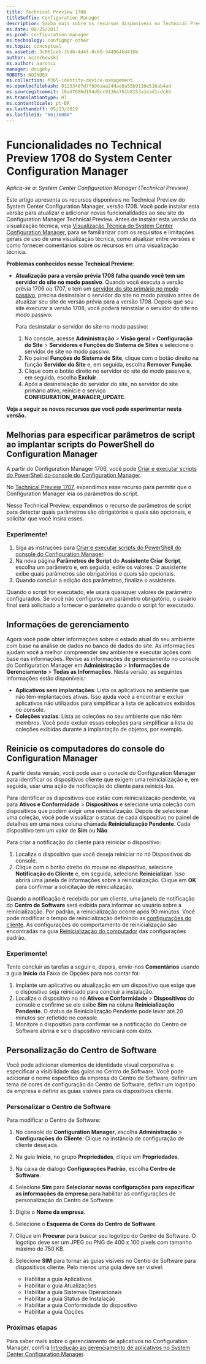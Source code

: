 ```yaml
---
title: Technical Preview 1708
titleSuffix: Configuration Manager
description: Saiba mais sobre os recursos disponíveis no Technical Preview versão 1708 do System Center Configuration Manager.
ms.date: 08/25/2017
ms.prod: configuration-manager
ms.technology: configmgr-other
ms.topic: conceptual
ms.assetid: 3c061ceb-3bdb-4d4f-8c60-344964bd416b
author: aczechowski
ms.author: aaroncz
manager: dougeby
ROBOTS: NOINDEX
ms.collection: M365-identity-device-management
ms.openlocfilehash: 01253487d7fb90aaa24dae6a55b9110e516ab4ad
ms.sourcegitcommit: 18ad7686d194d8cc9136a761b8153a1ead1cdc6b
ms.translationtype: HT
ms.contentlocale: pt-BR
ms.lasthandoff: 05/23/2019
ms.locfileid: "66176000"
---
```

# <a name="capabilities-in-technical-preview-1708-for-system-center-configuration-manager"></a>Funcionalidades no Technical Preview 1708 do System Center Configuration Manager

*Aplica-se a: System Center Configuration Manager (Technical Preview)*

Este artigo apresenta os recursos disponíveis no Technical Preview do System Center Configuration Manager, versão 1708. Você pode instalar esta versão para atualizar e adicionar novas funcionalidades ao seu site do Configuration Manager Technical Preview. Antes de instalar esta versão da visualização técnica, veja [Visualização Técnica do System Center Configuration Manager](../../core/get-started/technical-preview.md), para se familiarizar com os requisitos e limitações gerais de uso de uma visualização técnica, como atualizar entre versões e como fornecer comentários sobre os recursos em uma visualização técnica.     


<!--  Known Issues Template   
**Known Issues in this Technical Preview:**
-   **Issue Name**. Details
    Workaround details.
-->
**Problemas conhecidos nesse Technical Preview:**
- **Atualização para a versão prévia 1708 falha quando você tem um servidor do site no modo passivo**. Quando você executa a versão prévia 1706 ou 1707, e tem um [servidor do site primário no modo passivo](/sccm/core/get-started/capabilities-in-technical-preview-1706#site-server-role-high-availability), precisa desinstalar o servidor do site no modo passivo antes de atualizar seu site de versão prévia para a versão 1708. Depois que seu site executar a versão 1708, você poderá reinstalar o servidor do site no modo passivo.

  Para desinstalar o servidor do site no modo passivo:
  1. No console, acesse **Administração** > **Visão geral** > **Configuração do Site** > **Servidores e Funções do Sistema de Sites** e selecione o servidor de site no modo passivo.
  2. No painel **Funções do Sistema de Site**, clique com o botão direito na função **Servidor do Site** e, em seguida, escolha **Remover Função**.
  3. Clique com o botão direito no servidor do site de modo passivo e, em seguida, escolha **Excluir**.
  4. Após a desinstalação do servidor do site, no servidor do site primário ativo, reinicie o serviço **CONFIGURATION_MANAGER_UPDATE**.




**Veja a seguir os novos recursos que você pode experimentar nesta versão.**  

<!--  Rough Section Template
##  FEATURE

### Procedure 1
### Try it out!  
 Try to complete the following tasks and then send us **Feedback** from the **Home** tab of the Ribbon to let us know how it worked:
 -  Task 1
 -  Task 2              
-->

## <a name="improvements-for-specifying-script-parameters-when-you-deploy-powershell-scripts-from-configuration-manager"></a>Melhorias para especificar parâmetros de script ao implantar scripts do PowerShell do Configuration Manager
<!-- 1236459 -->

A partir do Configuration Manager 1706, você pode [Criar e executar scripts do PowerShell do console do Configuration Manager](/sccm/apps/deploy-use/create-deploy-scripts).

No [Technical Preview 1707](/sccm/core/get-started/capabilities-in-technical-preview-1707#add-parameters-when-you-deploy-powershell-scripts-from-configuration-manager), expandimos esse recurso para permitir que o Configuration Manager leia os parâmetros do script.

Nesse Technical Preview, expandimos o recurso de parâmetros de script para detectar quais parâmetros são obrigatórios e quais são opcionais, e solicitar que você insira esses.

### <a name="try-it-out"></a>Experimente!

1. Siga as instruções para [Criar e executar scripts do PowerShell do console do Configuration Manager](/sccm/apps/deploy-use/create-deploy-scripts).
2. Na nova página **Parâmetros de Script** do **Assistente Criar Script**, escolha um parâmetro e, em seguida, edite os valores.
O assistente exibe quais parâmetros são obrigatórios e quais são opcionais.
4. Quando concluir a edição dos parâmetros, finalize o assistente.

Quando o script for executado, ele usará quaisquer valores de parâmetro configurados. Se você não configurou um parâmetro obrigatório, o usuário final será solicitado a fornecer o parâmetro quando o script for executado.

## <a name="management-insights"></a>Informações de gerenciamento
<!-- 1353967 -->
Agora você pode obter informações sobre o estado atual do seu ambiente com base na análise de dados no banco de dados do site. As informações ajudam você a melhor compreender seu ambiente e executar ações com base nas informações. Revise as informações de gerenciamento no console do Configuration Manager em **Administração** > **Informações de Gerenciamento** > **Todas as Informações**. Nesta versão, as seguintes informações estão disponíveis:

- **Aplicativos sem implantações**: Lista os aplicativos no ambiente que não têm implantações ativas. Isso ajuda você a encontrar e excluir aplicativos não utilizados para simplificar a lista de aplicativos exibidos no console.
- **Coleções vazias**: Lista as coleções no seu ambiente que não têm membros. Você pode excluir essas coleções para simplificar a lista de coleções exibidas durante a implantação de objetos, por exemplo.


## <a name="restart-computers-from-the-configuration-manager-console"></a>Reinicie os computadores do console do Configuration Manager   
<!-- 1356283 -->
A partir desta versão, você pode usar o console do Configuration Manager para identificar os dispositivos cliente que exigem uma reinicialização e, em seguida, usar uma ação de notificação do cliente para reiniciá-los.

Para identificar os dispositivos que estão com reinicialização pendente, vá para **Ativos e Conformidade** > **Dispositivos** e selecione uma coleção com dispositivos que podem exigir uma reinicialização. Depois de selecionar uma coleção, você pode visualizar o status de cada dispositivo no painel de detalhes em uma nova coluna chamada **Reinicialização Pendente**. Cada dispositivo tem um valor de **Sim** ou **Não**.

Para criar a notificação do cliente para reiniciar o dispositivo:
1.  Localize o dispositivo que você deseja reiniciar no nó Dispositivos do console.
2.  Clique com o botão direito do mouse no dispositivo, selecione **Notificação do Cliente** e, em seguida, selecione **Reinicializar**. Isso abrirá uma janela de informações sobre a reinicialização. Clique em **OK** para confirmar a solicitação de reinicialização.

Quando a notificação é recebida por um cliente, uma janela de notificação do **Centro de Software** será exibida para informar ao usuário sobre a reinicialização. Por padrão, a reinicialização ocorre após 90 minutos. Você pode modificar o tempo de reinicialização definindo as [configurações do cliente](/sccm/core/clients/deploy/configure-client-settings). As configurações do comportamento de reinicialização são encontradas na guia [Reinicialização do computador](/sccm/core/clients/deploy/about-client-settings#computer-restart) das configurações padrão.


### <a name="try-it-out"></a>Experimente!
Tente concluir as tarefas a seguir e, depois, envie-nos **Comentários** usando a guia **Início** da Faixa de Opções para nos contar foi:
1.  Implante um aplicativo ou atualização em um dispositivo que exige que o dispositivo seja reiniciado para concluir a instalação.
2.  Localize o dispositivo no nó **Ativos e Conformidade** > **Dispositivos** do console e confirme se ele exibe **Sim** na coluna **Reinicialização Pendente**. O status de Reinicialização Pendente pode levar até 20 minutos ser refletido no console.
3.  Monitore o dispositivo para confirmar se a notificação do Centro de Software abrirá e se o dispositivo reiniciará com êxito.


## <a name="software-center-customization"></a>Personalização do Centro de Software
<!-- 1351224 -->
Você pode adicionar elementos de identidade visual corporativa e especificar a visibilidade das guias no Centro de Software. Você pode adicionar o nome específico da empresa do Centro de Software, definir um tema de cores de configuração do Centro de Software, definir um logotipo da empresa e definir as guias visíveis para os dispositivos cliente.

### <a name="customize-software-center"></a>Personalizar o Centro de Software

Para modificar o Centro de Software:

1. No console do **Configuration Manager**, escolha **Administração** > **Configurações do Cliente**. Clique na instância de configuração de cliente desejada.
2. Na guia **Início**, no grupo **Propriedades**, clique em **Propriedades**.
3. Na caixa de diálogo **Configurações Padrão**, escolha **Centro de Software**.
4. Selecione **Sim** para **Selecionar novas configurações para especificar as informações da empresa** para habilitar as configurações de personalização do Centro de Software.
5. Digite o **Nome da empresa**.
6. Selecione o **Esquema de Cores do Centro de Software**.
7. Clique em **Procurar** para buscar seu logotipo do Centro de Software. O logotipo deve ser um JPEG ou PNG de 400 x 100 pixels com tamanho máximo de 750 KB.
8. Selecione **SIM** para tornar as guias visíveis no Centro de Software para dispositivos cliente. Pelo menos uma guia deve ser visível:

    -  Habilitar a guia Aplicativos
    -  Habilitar o guia Atualizações
    -  Habilitar a guia Sistemas Operacionais
    -  Habilitar a guia Status de Instalação
    -  Habilitar a guia Conformidade do dispositivo
    -  Habilitar a guia Opções

### <a name="next-steps"></a>Próximas etapas

Para saber mais sobre o gerenciamento de aplicativos no Configuration Manager, confira [Introdução ao gerenciamento de aplicativos no System Center Configuration Manager](/sccm/apps/understand/introduction-to-application-management).
